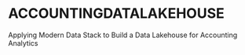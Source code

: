 # ACCOUNTINGDATALAKEHOUSE
Applying Modern Data Stack to Build a Data Lakehouse for Accounting Analytics
